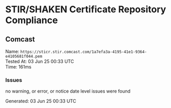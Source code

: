 # STIR/SHAKEN Certificate Repository Compliance

## Comcast

Name: `https://sticr.stir.comcast.com/1a7efa3a-4195-41e1-9364-e4105681f044.pem`\
Tested At: 03 Jun 25 00:33 UTC\
Time: 161ms

### Issues

no warning, or error, or notice date level issues were found

Generated: 03 Jun 25 00:33 UTC